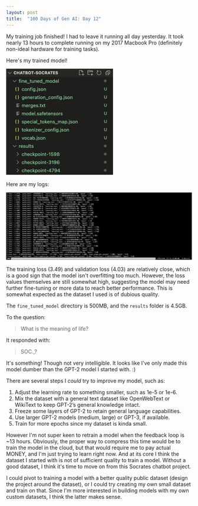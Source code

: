 ```yaml
---
layout: post
title:  "100 Days of Gen AI: Day 12"
---
```


My training job finished! I had to leave it running all day yesterday. It took nearly 13 hours to complete running on my 2017 Macbook Pro (definitely non-ideal hardware for training tasks).

Here's my trained model!

![model training results in code editor directory tree](/assets/2024-09-05-results.png)

Here are my logs:

![training job complete terminal logs](/assets/2024-09-05-training-complete.png)

The training loss (3.49) and validation loss (4.03) are relatively close, which is a good sign that the model isn't overfitting too much. However, the loss values themselves are still somewhat high, suggesting the model may need further fine-tuning or more data to reach better performance. This is somewhat expected as the dataset I used is of dubious quality.


The `fine_tuned_model` directory is 500MB, and the `results` folder is 4.5GB.

To the question:

> What is the meaning of life?

It responded with:
> SOC.,?

It's something! Though not very intelligible. It looks like I've only made this model dumber than the GPT-2 model I started with. :)

There are several steps I *could* try to improve my model, such as:

1. Adjust the learning rate to something smaller, such as 1e-5 or 1e-6.
2. Mix the dataset with a general text dataset like OpenWebText or WikiText to keep GPT-2’s general knowledge intact.
3. Freeze some layers of GPT-2 to retain general language capabilities.
4. Use larger GPT-2 models (medium, large) or GPT-3, if available.
5. Train for more epochs since my dataset is kinda small.

However I'm not super keen to retrain a model when the feedback loop is ~13 hours. Obviously, the proper way to compress this time would be to train the model in the cloud, but that would require me to pay actual MONEY, and I'm just trying to learn right now. And at its core I think the dataset I started with is not of sufficient quality to train a model. Without a good dataset, I think it's time to move on from this Socrates chatbot project.

I could pivot to training a model with a better quality public dataset (design the project around the dataset), or I could try creating my own small dataset and train on that. Since I'm more interested in building models with my own custom datasets, I think the latter makes sense.
